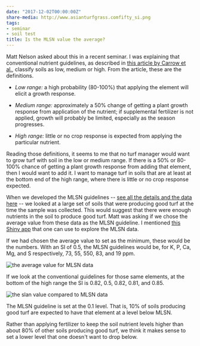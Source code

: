 ```yaml
---
date: "2017-12-02T00:00:00Z"
share-media: http://www.asianturfgrass.comfifty_si.png
tags:
- seminar
- soil test
title: Is the MLSN value the average?
---
```


Matt Nelson asked about this in a recent seminar. I was explaining that conventional nutrient guidelines, as described in [this article by Carrow et al.](http://tic.msu.edu/tgif/flink?recno=93213), classify soils as low, medium or high. From the article, these are the definitions.

* *Low range:* a high probability (80-100%) that applying the element will elicit a growth response.

* *Medium range:* approximately a 50% change of getting a plant growth response from application of the nutrient; if supplemental fertilizer is not applied, growth will probably be limited, especially as the season progresses.

* *High range:* little or no crop response is expected from applying the particular nutrient.

Reading those definitions, it seems to me that no turf manager would want to grow turf with soil in the low or medium range. If there is a 50% or 80-100% chance of getting a plant growth response from adding that element, then I would want to add it. I want to manage turf in soils that are at least at the bottom end of the high range, where there is little or no crop response expected. 

When we developed the MLSN guidelines -- [see all the details and the data here](http://www.asianturfgrass.com/2016_mlsn_paper/) -- we looked at a large set of soils that were producing good turf at the time the sample was collected. This would suggest that there were enough nutrients in the soil to produce good turf. Matt was asking if we chose the average value from these data as the MLSN guideline. I mentioned [this Shiny app](https://asianturfgrass.shinyapps.io/turfsi/) that one can use to explore the MLSN data.

If we had chosen the average value to set as the minimum, these would be the numbers. With an SI of 0.5, the MLSN guidelines would be, for K, P, Ca, Mg, and S respectively, 73, 55, 550, 83, and 19 ppm.

![the average value for MLSN data](fifty_si.png)

If we look at the conventional guidelines for those same elements, at the bottom of the high range the SI is 0.82, 0.5, 0.82, 0.81, and 0.85. 

![the slan value compared to MLSN data](slan.png)

The MLSN guideline is set at the 0.1 level. That is, 10% of soils producing good turf are expected to have that element at a level below MLSN.

Rather than applying fertilizer to keep the soil nutrient levels higher than about 80% of other soils producing good turf, we think it makes sense to set a lower level that one doesn't want to drop below. 






